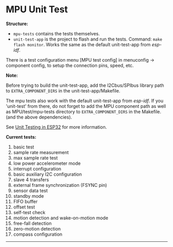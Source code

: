 # MPU Unit Test

**Structure:**

+ `mpu-tests` contains the tests themselves.
+ `unit-test-app` is the project to flash and run the tests. Command: `make flash monitor`. Works the same as the default unit-test-app from _esp-idf_.

There is a test configuration menu \[MPU test config\] in menuconfig -> component config, to setup the connection pins, speed, etc.

**Note:**

Before trying to build the unit-test-app, add the I2Cbus/SPIbus library path to `EXTRA_COMPONENT_DIRS` in the unit-test-app/Makefile.

The mpu tests also work with the default unit-test-app from _esp-idf_. If you \'unit-test\' from there, do not forget to add the MPU component path as well as MPU/test/mpu-tests directory to `EXTRA_COMPONENT_DIRS` in the Makefile. (and the above dependencies).

See [Unit Testing in ESP32] for more information.

**Current tests:**

1. basic test
1. sample rate measurement
1. max sample rate test
1. low power accelerometer mode
1. interrupt configuration
1. basic auxiliary I2C configuration
1. slave 4 transfers
1. external frame synchronization (FSYNC pin)
1. sensor data test
1. standby mode
1. FIFO buffer
1. offset test
1. self-test check
1. motion detection and wake-on-motion mode
1. free-fall detection
1. zero-motion detection
1. compass configuration

---

[Unit Testing in ESP32]: https://esp-idf.readthedocs.io/en/latest/api-guides/unit-tests.html